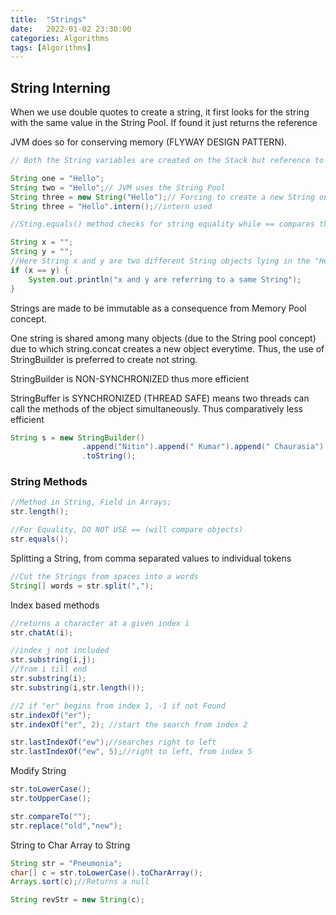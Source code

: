 ```yaml
---
title:  "Strings"
date:   2022-01-02 23:30:00
categories: Algorithms
tags: [Algorithms]
---
```


## String Interning

When we use double quotes to create a string, it first looks for the string with the same value in the String Pool. If found it just returns the reference

JVM does so for conserving memory (FLYWAY DESIGN PATTERN).

```java
// Both the String variables are created on the Stack but reference to the same String on heap

String one = "Hello";
String two = "Hello";// JVM uses the String Pool
String three = new String("Hello");// Forcing to create a new String on Heap
String three = "Hello".intern();//intern used
```


```java
//Sting.equals() method checks for string equality while == compares the references

String x = "";
String y = "";
//Here String x and y are two different String objects lying in the "Heap" pointing to the same reference.
if (x == y) {
    System.out.println("x and y are referring to a same String");
}
``` 

Strings are made to be immutable as a consequence from Memory Pool concept.

One string is shared among many objects (due to the String pool concept) due to which string.concat creates a new object everytime. Thus, the use of StringBuilder is preferred to create not string.

StringBuilder is NON-SYNCHRONIZED thus more efficient

StringBuffer is SYNCHRONIZED (THREAD SAFE) means two threads can call the methods of the object simultaneously. Thus comparatively less efficient

```java
String s = new StringBuilder()
                .append("Nitin").append(" Kumar").append(" Chaurasia")
                .toString();
```
### String Methods

```java
//Method in String, Field in Arrays;
str.length();

//For Equality, DO NOT USE == (will compare objects)
str.equals();
```

Splitting a String, from comma separated values to individual tokens
```java
//Cut the Strings from spaces into a words
String[] words = str.split(",");
```

Index based methods
```java
//returns a character at a given index i
str.chatAt(i);

//index j not included
str.substring(i,j);
//from i till end
str.substring(i);
str.substring(i,str.length());

//2 if "er" begins from index 1, -1 if not Found
str.indexOf("er");
str.indexOf("er", 2); //start the search from index 2

str.lastIndexOf("ew");//searches right to left
str.lastIndexOf("ew", 5);//right to left, from index 5
```

Modify String
```java
str.toLowerCase();
str.toUpperCase();

str.compareTo("");
str.replace("old","new");
```

String to Char Array to String
```java
String str = "Pneumonia";
char[] c = str.toLowerCase().toCharArray();
Arrays.sort(c);//Returns a null

String revStr = new String(c);
```
